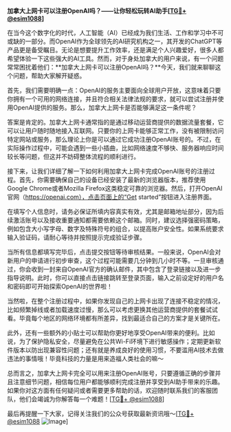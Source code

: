 **加拿大上网卡可以注册OpenAI吗？——让你轻松玩转AI助手[[TG💪+ @esim1088](https://t.me/s/esim1088)]**

在当今这个数字化的时代，人工智能（AI）已经成为我们生活、工作和学习中不可或缺的一部分。而OpenAI作为全球领先的AI研究机构之一，其开发的ChatGPT等产品更是备受瞩目。无论是想要提升工作效率，还是满足个人兴趣爱好，很多人都希望体验一下这些强大的AI工具。然而，对于身处加拿大的用户来说，有一个问题常常困扰着他们：**加拿大上网卡可以注册OpenAI吗？**今天，我们就来聊聊这个问题，帮助大家解开疑惑。

首先，我们需要明确一点：OpenAI的服务主要面向全球用户开放，这意味着只要你拥有一个可用的网络连接，并且符合相关法律法规的要求，就可以尝试注册并使用OpenAI提供的服务。那么，加拿大上网卡是否能够满足这一条件呢？

答案是肯定的。加拿大上网卡通常指的是通过移动运营商提供的数据流量套餐，它可以让用户随时随地接入互联网。只要你的上网卡能够正常工作，没有被限制访问特定网站或服务，那么理论上你是可以通过它成功注册OpenAI账号的。不过，在实际操作过程中，可能会遇到一些小插曲，比如网络速度不够快、服务器响应时间较长等问题，但这并不妨碍整体流程的顺利进行。

接下来，让我们详细了解一下如何利用加拿大上网卡完成OpenAI账号的注册过程。首先，你需要确保自己的设备已经安装了最新的浏览器版本，推荐使用Google Chrome或者Mozilla Firefox这类稳定可靠的浏览器。然后，打开OpenAI官网（https://openai.com），点击页面上的“Get started”按钮进入注册界面。

在填写个人信息时，请务必保证所填内容真实有效，尤其是邮箱地址部分，因为后续激活账号以及接收重要通知都需要依赖这个邮箱。同时，建议选择强密码策略，例如包含大小写字母、数字及特殊符号的组合，以提高账户安全性。如果系统要求输入验证码，请耐心等待并按照提示完成验证步骤。

当所有信息都填写完毕后，点击提交按钮等待审核结果。一般来说，OpenAI会对新用户的申请进行初步审查，这个过程可能需要几分钟到几小时不等。一旦审核通过，你会收到一封来自OpenAI官方的确认邮件，其中包含了登录链接以及进一步指导说明。此时，你可以直接点击链接跳转至登录页面，输入之前设定好的用户名和密码即可开始探索OpenAI的世界啦！

当然啦，在整个注册过程中，如果你发现自己的上网卡出现了连接不稳定的情况，比如频繁掉线或者加载速度过慢，那么可以考虑更换其他运营商提供的套餐试试看。毕竟每个地区的网络环境都有所差异，找到最适合自己的方案才是关键所在。

此外，还有一些额外的小贴士可以帮助你更好地享受OpenAI带来的便利。比如说，为了保护隐私安全，尽量避免在公共Wi-Fi环境下进行敏感操作；定期更新软件版本以防出现兼容性问题；还有就是养成良好的使用习惯，不要滥用AI技术去做违法的事情哦！毕竟科技的力量是用来造福人类社会的嘛～

总而言之，加拿大上网卡完全可以用来注册OpenAI账号，只要遵循正确的步骤并且注意细节问题，相信每位用户都能够顺利完成注册并享受到AI助手带来的乐趣。如果你对这方面有任何疑问或者需要更多帮助的话，欢迎随时联系我们的客服团队，他们会竭诚为你解答每一个难题！[[TG💪+ @esim1088](https://t.me/s/esim1088)]

最后再提醒一下大家，记得关注我们的公众号获取最新资讯哦～[[TG💪+ @esim1088](https://t.me/s/esim1088) ![Image](https://i.postimg.cc/4NQfJmqS/Snipaste-2025-05-13-00-14-12.png)]